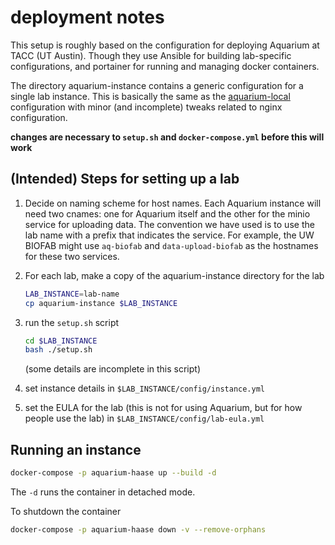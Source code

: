 # deployment notes

This setup is roughly based on the configuration for deploying Aquarium at TACC (UT Austin).
Though they use Ansible for building lab-specific configurations, and portainer for running and managing docker containers.

The directory aquarium-instance contains a generic configuration for a single lab instance.
This is basically the same as the [aquarium-local](https://github.com/klavinslab/aquarium-local) configuration with minor (and  incomplete) tweaks related to nginx configuration.

**changes are necessary to `setup.sh` and `docker-compose.yml` before this will work**

## (Intended) Steps for setting up a lab

1. Decide on naming scheme for host names.
   Each Aquarium instance will need two cnames: one for Aquarium itself and the other for the minio service for uploading data.
   The convention we have used is to use the lab name with a prefix that indicates the service.
   For example, the UW BIOFAB might use `aq-biofab` and `data-upload-biofab` as the hostnames for these two services.

2. For each lab, make a copy of the aquarium-instance directory for the lab

   ```bash
   LAB_INSTANCE=lab-name
   cp aquarium-instance $LAB_INSTANCE
   ```

3. run the `setup.sh` script

   ```bash
   cd $LAB_INSTANCE
   bash ./setup.sh
   ```

   (some details are incomplete in this script)

4. set instance details in `$LAB_INSTANCE/config/instance.yml`

5. set the EULA for the lab (this is not for using Aquarium, but for how people use the lab) in `$LAB_INSTANCE/config/lab-eula.yml`


## Running an instance

```bash
docker-compose -p aquarium-haase up --build -d
```

The `-d` runs the container in detached mode.

To shutdown the container

```bash
docker-compose -p aquarium-haase down -v --remove-orphans
```





